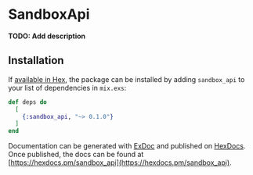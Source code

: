 # SandboxApi

**TODO: Add description**

## Installation

If [available in Hex](https://hex.pm/docs/publish), the package can be installed
by adding `sandbox_api` to your list of dependencies in `mix.exs`:

```elixir
def deps do
  [
    {:sandbox_api, "~> 0.1.0"}
  ]
end
```

Documentation can be generated with [ExDoc](https://github.com/elixir-lang/ex_doc)
and published on [HexDocs](https://hexdocs.pm). Once published, the docs can
be found at [https://hexdocs.pm/sandbox_api](https://hexdocs.pm/sandbox_api).

